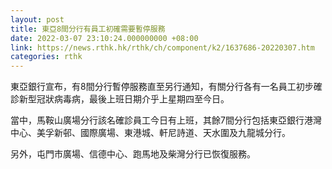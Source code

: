 ```yaml
---
layout: post
title: 東亞8間分行有員工初確需要暫停服務
date: 2022-03-07 23:10:24.000000000 +08:00
link: https://news.rthk.hk/rthk/ch/component/k2/1637686-20220307.htm
categories: rthk
---
```


東亞銀行宣布，有8間分行暫停服務直至另行通知，有關分行各有一名員工初步確診新型冠狀病毒病，最後上班日期介乎上星期四至今日。

當中，馬鞍山廣場分行該名確診員工今日有上班，其餘7間分行包括東亞銀行港灣中心、美孚新邨、國際廣場、東港城、軒尼詩道、天水圍及九龍城分行。

另外，屯門市廣場、信德中心、跑馬地及柴灣分行已恢復服務。
